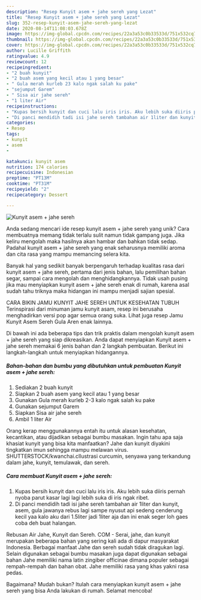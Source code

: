 ```yaml
---
description: "Resep Kunyit asem + jahe sereh yang Lezat"
title: "Resep Kunyit asem + jahe sereh yang Lezat"
slug: 352-resep-kunyit-asem-jahe-sereh-yang-lezat
date: 2020-08-14T11:08:03.678Z
image: https://img-global.cpcdn.com/recipes/22a3a53c0b33533d/751x532cq70/kunyit-asem-jahe-sereh-foto-resep-utama.jpg
thumbnail: https://img-global.cpcdn.com/recipes/22a3a53c0b33533d/751x532cq70/kunyit-asem-jahe-sereh-foto-resep-utama.jpg
cover: https://img-global.cpcdn.com/recipes/22a3a53c0b33533d/751x532cq70/kunyit-asem-jahe-sereh-foto-resep-utama.jpg
author: Lucille Griffith
ratingvalue: 4.9
reviewcount: 12
recipeingredient:
- "2 buah kunyit"
- "2 buah asem yang kecil atau 1 yang besar"
- " Gula merah kurleb 23 kalo ngak salah ku pake"
- "sejumput Garem"
- " Sisa air jahe sereh"
- "1 liter Air"
recipeinstructions:
- "Kupas bersih kunyit dan cuci lalu iris iris. Aku lebih suka diiris pernah nyoba parut kasar lagi lagi lebih suka di iris ngak ribet."
- "Di panci mendidih tadi isi jahe sereh tambahan air 1liter dan kunyit, asem, gula jawanya rebus lagi sampe nyusut api sedeng cenderung kecil yaa kalo aku dari 1.5liter jadi 1liter aja dan ini enak seger loh gaes coba deh buat halangan."
categories:
- Resep
tags:
- kunyit
- asem
- 

katakunci: kunyit asem  
nutrition: 174 calories
recipecuisine: Indonesian
preptime: "PT13M"
cooktime: "PT31M"
recipeyield: "2"
recipecategory: Dessert

---
```



![Kunyit asem + jahe sereh](https://img-global.cpcdn.com/recipes/22a3a53c0b33533d/751x532cq70/kunyit-asem-jahe-sereh-foto-resep-utama.jpg)

Anda sedang mencari ide resep kunyit asem + jahe sereh yang unik? Cara membuatnya memang tidak terlalu sulit namun tidak gampang juga. Jika keliru mengolah maka hasilnya akan hambar dan bahkan tidak sedap. Padahal kunyit asem + jahe sereh yang enak seharusnya memiliki aroma dan cita rasa yang mampu memancing selera kita.

Banyak hal yang sedikit banyak berpengaruh terhadap kualitas rasa dari kunyit asem + jahe sereh, pertama dari jenis bahan, lalu pemilihan bahan segar, sampai cara mengolah dan menghidangkannya. Tidak usah pusing jika mau menyiapkan kunyit asem + jahe sereh enak di rumah, karena asal sudah tahu triknya maka hidangan ini mampu menjadi sajian spesial.

CARA BIKIN JAMU KUNYIT JAHE SEREH UNTUK KESEHATAN TUBUH Terinspirasi dari minuman jamu kunyit asam, resep ini berusaha menghadirkan versi pop agar semua orang suka. Lihat juga resep Jamu Kunyit Asem Sereh Gula Aren enak lainnya.


Di bawah ini ada beberapa tips dan trik praktis dalam mengolah kunyit asem + jahe sereh yang siap dikreasikan. Anda dapat menyiapkan Kunyit asem + jahe sereh memakai 6 jenis bahan dan 2 langkah pembuatan. Berikut ini langkah-langkah untuk menyiapkan hidangannya.

<!--inarticleads1-->

##### Bahan-bahan dan bumbu yang dibutuhkan untuk pembuatan Kunyit asem + jahe sereh:

1. Sediakan 2 buah kunyit
1. Siapkan 2 buah asem yang kecil atau 1 yang besar
1. Gunakan  Gula merah kurleb 2-3 kalo ngak salah ku pake
1. Gunakan sejumput Garem
1. Siapkan  Sisa air jahe sereh
1. Ambil 1 liter Air


Orang kerap menggunakannya entah itu untuk alasan kesehatan, kecantikan, atau dijadikan sebagai bumbu masakan. Ingin tahu apa saja khasiat kunyit yang bisa kita manfaatkan? Jahe dan kunyit diyakini tingkatkan imun sehingga mampu melawan virus. SHUTTERSTOCK/kwanchai.cIlustrasi curcumin, senyawa yang terkandung dalam jahe, kunyit, temulawak, dan sereh. 

<!--inarticleads2-->

##### Cara membuat Kunyit asem + jahe sereh:

1. Kupas bersih kunyit dan cuci lalu iris iris. Aku lebih suka diiris pernah nyoba parut kasar lagi lagi lebih suka di iris ngak ribet.
1. Di panci mendidih tadi isi jahe sereh tambahan air 1liter dan kunyit, asem, gula jawanya rebus lagi sampe nyusut api sedeng cenderung kecil yaa kalo aku dari 1.5liter jadi 1liter aja dan ini enak seger loh gaes coba deh buat halangan.


Rebusan Air Jahe, Kunyit dan Sereh. COM - Serai, jahe, dan kunyit merupakan beberapa bahan yang sering kali ada di dapur masyarakat Indonesia. Berbagai manfaat Jahe dan sereh sudah tidak diragukan lagi. Selain digunakan sebagai bumbu masakan juga dapat digunakan sebagai bahan Jahe memiliki nama latin zingiber officinae dimana populer sebagai rempah-rempah dan bahan obat. Jahe memiliki rasa yang khas yakni rasa pedas. 

Bagaimana? Mudah bukan? Itulah cara menyiapkan kunyit asem + jahe sereh yang bisa Anda lakukan di rumah. Selamat mencoba!
